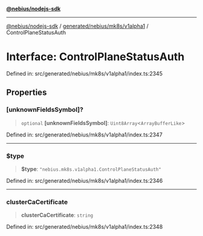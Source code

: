 [**@nebius/nodejs-sdk**](../../../../../README.md)

---

[@nebius/nodejs-sdk](../../../../../README.md) / [generated/nebius/mk8s/v1alpha1](../README.md) / ControlPlaneStatusAuth

# Interface: ControlPlaneStatusAuth

Defined in: src/generated/nebius/mk8s/v1alpha1/index.ts:2345

## Properties

### \[unknownFieldsSymbol\]?

> `optional` **\[unknownFieldsSymbol\]**: `Uint8Array`\<`ArrayBufferLike`\>

Defined in: src/generated/nebius/mk8s/v1alpha1/index.ts:2347

---

### $type

> **$type**: `"nebius.mk8s.v1alpha1.ControlPlaneStatusAuth"`

Defined in: src/generated/nebius/mk8s/v1alpha1/index.ts:2346

---

### clusterCaCertificate

> **clusterCaCertificate**: `string`

Defined in: src/generated/nebius/mk8s/v1alpha1/index.ts:2348
